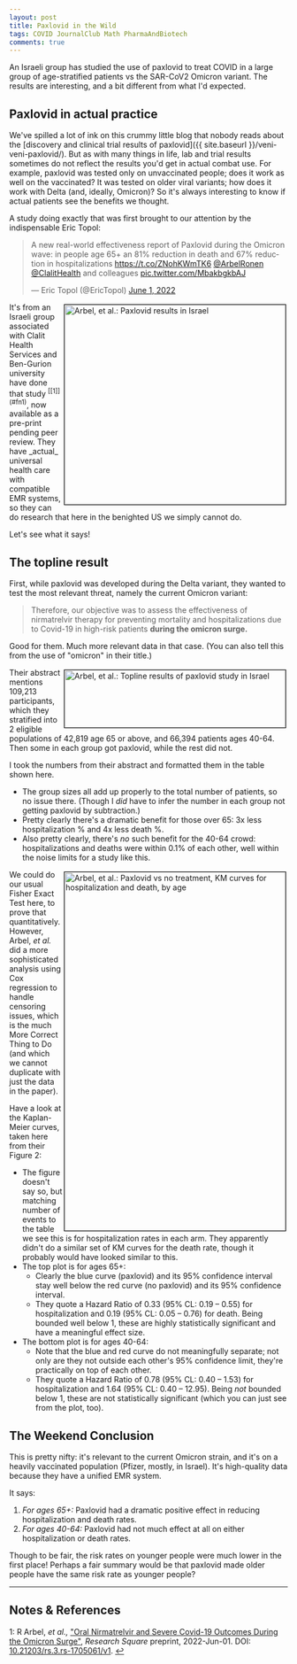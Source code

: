 ```yaml
---
layout: post
title: Paxlovid in the Wild
tags: COVID JournalClub Math PharmaAndBiotech
comments: true
---
```


An Israeli group has studied the use of paxlovid to treat COVID in a large group of
age-stratified patients vs the SAR-CoV2 Omicron variant.  The results are interesting,
and a bit different from what I'd expected.  


## Paxlovid in actual practice  

We've spilled a lot of ink on this crummy little blog that nobody reads about the
[discovery and clinical trial results of paxlovid]({{ site.baseurl }}/veni-veni-paxlovid/).
But as with many things in life, lab and trial results sometimes do not reflect the
results you'd get in actual combat use.  For example, paxlovid was tested only on
unvaccinated people; does it work as well on the vaccinated?  It was tested on older viral
variants; how does it work with Delta (and, ideally, Omicron)? So it's always interesting
to know if actual patients see the benefits we thought.   

A study doing exactly that was first brought to our attention by the indispensable Eric
Topol:  

<blockquote class="twitter-tweet">
  <p lang="en" dir="ltr">
    A new real-world effectiveness report of Paxlovid during the Omicron wave: in people
	age 65+ an 81% reduction in death and 67% reduction in hospitalizations
    <a href="https://t.co/ZNohKWmTK6">https://t.co/ZNohKWmTK6</a>
    <a href="https://twitter.com/ArbelRonen?ref_src=twsrc%5Etfw">@ArbelRonen</a> 
    <a href="https://twitter.com/ClalitHealth?ref_src=twsrc%5Etfw">@ClalitHealth</a> and
	colleagues <a href="https://t.co/MbakbgkbAJ">pic.twitter.com/MbakbgkbAJ</a> 
  </p>&mdash; Eric Topol (@EricTopol) <a href="https://twitter.com/EricTopol/status/1532089787493937152?ref_src=twsrc%5Etfw">June 1, 2022</a>
</blockquote>
<script async src="https://platform.twitter.com/widgets.js"></script>

<img src="{{ site.baseurl }}/images/2022-06-02-paxlovid-in-the-wild-israeli-1.jpg" width="400" height="361" alt="Arbel, et al.: Paxlovid results in Israel" title="Arbel, et al.: Paxlovid results in Israel" style="float: right; margin: 3px 3px 3px 3px; border: 1px solid #000000;">
It's from an Israeli group associated with Clalit Health Services and Ben-Gurion
university have done that study <sup id="fn1a">[[1]](#fn1)</sup>, now available as a
pre-print pending peer review.  They have _actual_ universal health care with compatible
EMR systems, so they can do research that here in the benighted US we simply cannot do.  

Let's see what it says!  


## The topline result  

First, while paxlovid was developed during the Delta variant, they wanted to test
the most relevant threat, namely the current Omicron variant:  

> Therefore, our objective was to assess the effectiveness of nirmatrelvir therapy for
> preventing mortality and hospitalizations due to Covid-19 in high-risk patients __during
> the omicron surge.__  

Good for them.  Much more relevant data in that case.  (You can also tell this from the
use of "omicron" in their title.)  

<a href="{{ site.baseurl }}/images/2022-06-02-paxlovid-in-the-wild-israeli-3.jpg"><img src="{{ site.baseurl }}/images/2022-06-02-paxlovid-in-the-wild-israeli-3-thumb.jpg" width="400" height="104" alt="Arbel, et al.: Topline results of paxlovid study in Israel" title="Arbel, et al.: Topline results of paxlovid study in Israel" style="float: right; margin: 3px 3px 3px 3px; border: 1px solid #000000;"></a>
Their abstract mentions 109,213 participants, which they stratified into 2 eligible
populations of 42,819 age 65 or above, and 66,394 patients ages 40-64.  Then some in
each group got paxlovid, while the rest did not.  

I took the numbers from their abstract and formatted them in the table shown here.  
- The group sizes all add up properly to the total number of patients, so no issue there.
  (Though I _did_ have to infer the number in each group not getting paxlovid by
  subtraction.)  
- Pretty clearly there's a dramatic benefit for those over 65: 3x less hospitalization %
  and 4x less death %.  
- Also pretty clearly, there's _no_ such benefit for the 40-64 crowd: hospitalizations and
  deaths were within 0.1% of each other, well within the noise limits for a study like
  this.  
  
<a href="{{ site.baseurl }}/images/2022-06-02-paxlovid-in-the-wild-israeli-2.png"><img src="{{ site.baseurl }}/images/2022-06-02-paxlovid-in-the-wild-israeli-2-thumb.jpg" width="400" height="648" alt="Arbel, et al.: Paxlovid vs no treatment, KM curves for hospitalization and death, by age" title="Arbel, et al.: Paxlovid vs no treatment, KM curves for hospitalization and death, by age" style="float: right; margin: 3px 3px 3px 3px; border: 1px solid #000000;"></a>
We could do our usual Fisher Exact Test here, to prove that quantitatively.  However,
Arbel, _et al._ did a more sophisticated analysis using Cox regression to handle censoring
issues, which is the much More Correct Thing to Do (and which we cannot duplicate with
just the data in the paper).  

Have a look at the Kaplan-Meier curves, taken here from their Figure 2:  
- The figure doesn't say so, but matching number of events to the table we see this is for
  hospitalization rates in each arm.  They apparently didn't do a similar set of KM curves
  for the death rate, though it probably would have looked similar to this.  
- The top plot is for ages 65+: 
  - Clearly the blue curve (paxlovid) and its 95% confidence interval stay well below the
    red curve (no paxlovid) and its 95% confidence interval.  
  - They quote a Hazard Ratio of 0.33 (95% CL: 0.19 &ndash; 0.55) for hospitalization and
    0.19 (95% CL: 0.05 &ndash; 0.76) for death.  Being bounded well below 1, these are
    highly statistically significant and have a meaningful effect size.  
- The bottom plot is for ages 40-64:  
  - Note that the blue and red curve do not meaningfully separate; not only are they not
    outside each other's 95% confidence limit, they're practically on top of each other.  
  - They quote a Hazard Ratio of 0.78 (95% CL: 0.40 &ndash; 1.53) for hospitalization and
    1.64 (95% CL: 0.40 &ndash; 12.95).  Being _not_ bounded below 1, these are not
    statistically significant (which you can just see from the plot, too).  
	

## The Weekend Conclusion  

This is pretty nifty: it's relevant to the current Omicron strain, and it's on a heavily
vaccinated population (Pfizer, mostly, in Israel).  It's high-quality data because they
have a unified EMR system.  

It says:
1. _For ages 65+:_ Paxlovid had a dramatic positive effect in reducing hospitalization and death rates.  
2. _For ages 40-64:_ Paxlovid had not much effect at all on either hospitalization or death
   rates.  
   
Though to be fair, the risk rates on younger people were much lower in the first place!
Perhaps a fair summary would be that paxlovid made older people have the same risk rate as
younger people?  

---

## Notes &amp; References  

<!--
<sup id="fn1a">[[1]](#fn1)</sup>

<a id="fn1">1</a>: ***, ["***"](***), *** [↩](#fn1a)  

<a href="{{ site.baseurl }}/images/***">
  <img src="{{ site.baseurl }}/images/***" width="400" height="***" alt="***" title="***" style="float: right; margin: 3px 3px 3px 3px; border: 1px solid #000000;">
</a>

<iframe width="400" height="224" src="***" allow="accelerometer; encrypted-media; gyroscope; picture-in-picture" allowfullscreen style="float: right; margin: 3px 3px 3px 3px; border: 1px solid #000000;"></iframe>
-->

<a id="fn1">1</a>: R Arbel, _et al.,_ ["Oral Nirmatrelvir and Severe Covid-19 Outcomes During the Omicron Surge"](https://www.researchsquare.com/article/rs-1705061/v1), _Research Square_ preprint, 2022-Jun-01.  DOI: [10.21203/rs.3.rs-1705061/v1](https://doi.org/10.21203/rs.3.rs-1705061/v1).  [↩](#fn1a)  
